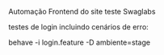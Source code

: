 Automação Frontend do site teste Swaglabs

testes de login incluindo cenários de erro:

behave -i login.feature -D ambiente=stage